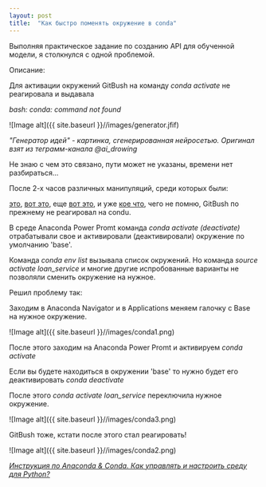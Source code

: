 ```yaml
---
layout: post
title:  "Как быстро поменять окружение в conda"
---
```

Выполняя практическое задание по созданию API для обученной модели, я столкнулся с одной проблемой.

Описание:

Для активации окружений GitBush на команду *conda activate* не реагировала и выдавала 

*bash: conda: command not found*

![Image alt]({{ site.baseurl }}//images/generator.jfif)

*"Генератор идей" - картинка, сгенерированная нейросетью. Оригинал взят из теграмм-канала @ai_drowing*

Не знаю с чем это связано, пути может не указаны, времени нет разбираться... 

После 2-х часов различных манипуляций, среди которых были:

[это](http://pythonr.blogspot.com/2016/09/conda-anaconda-python.html), [вот это](https://stackoverflow.com/questions/35246386/conda-command-not-found), еще [вот это](https://medium.com/nuances-of-programming/8-%D0%BA%D0%BB%D1%8E%D1%87%D0%B5%D0%B2%D1%8B%D1%85-%D0%BA%D0%BE%D0%BC%D0%B0%D0%BD%D0%B4-%D0%B4%D0%BB%D1%8F-%D1%83%D0%BF%D1%80%D0%B0%D0%B2%D0%BB%D0%B5%D0%BD%D0%B8%D1%8F-%D1%81%D1%80%D0%B5%D0%B4%D0%B0%D0%BC%D0%B8-conda-a916bf1f3d05), и уже [кое что](https://python.ivan-shamaev.ru/guide-conda-environments-anaconda-python-data-science-platform/), чего не помню, GitBush по прежнему не реагировал на condu. 

В среде Anaconda Power Promt команда *conda activate (deactivate)* отрабатывали свое и активировали (деактивировали) окружение по умолчанию 'base'. 

Команда *conda env list* вызывала список окружений. Но команда *source activate loan_service* и многие другие испробованные варианты не позволяли сменить окружение на нужное.

Решил проблему так:

Заходим в Anaconda Navigator и в Applications меняем галочку с Base на нужное окружение. 

![Image alt]({{ site.baseurl }}//images/conda1.png)

После этого заходим на Anaconda Power Promt и активируем *conda activate*

Если вы будете находиться в окружении 'base' то нужно будет его деактивировать *conda deactivate*

После этого *conda activate loan_service* переключила нужное окружение. 

![Image alt]({{ site.baseurl }}//images/conda3.png)

GitBush тоже, кстати после этого стал реагировать!

![Image alt]({{ site.baseurl }}//images/conda2.png)

*[Инструкция по Anaconda & Conda. Как управлять и настроить среду для Python?](https://python.ivan-shamaev.ru/guide-conda-environments-anaconda-python-data-science-platform/)*

